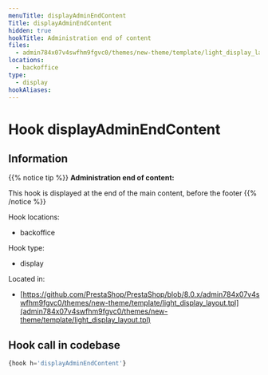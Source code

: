 ```yaml
---
menuTitle: displayAdminEndContent
Title: displayAdminEndContent
hidden: true
hookTitle: Administration end of content
files:
  - admin784x07v4swfhm9fgvc0/themes/new-theme/template/light_display_layout.tpl
locations:
  - backoffice
type:
  - display
hookAliases:
---
```


# Hook displayAdminEndContent

## Information

{{% notice tip %}}
**Administration end of content:** 

This hook is displayed at the end of the main content, before the footer
{{% /notice %}}

Hook locations: 
  - backoffice

Hook type: 
  - display

Located in: 
  - [https://github.com/PrestaShop/PrestaShop/blob/8.0.x/admin784x07v4swfhm9fgvc0/themes/new-theme/template/light_display_layout.tpl](admin784x07v4swfhm9fgvc0/themes/new-theme/template/light_display_layout.tpl)

## Hook call in codebase

```php
{hook h='displayAdminEndContent'}
```